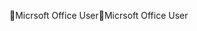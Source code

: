 Micrsoft Office User                                  M i c r s o f t   O f f i c e   U s e r                                                                   
